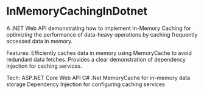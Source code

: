 # InMemoryCachingInDotnet
A .NET Web API demonstrating how to implement In-Memory Caching for optimizing the performance of data-heavy operations by caching frequently accessed data in memory.

Features:
Efficiently caches data in memory using MemoryCache to avoid redundant data fetches.
Provides a clear demonstration of dependency injection for caching services.

Tech:
ASP.NET Core Web API
C# 
.Net
MemoryCache for in-memory data storage
Dependency Injection for configuring caching services
